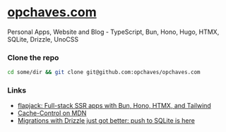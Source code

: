 # [opchaves.com](https://opchaves.com)

Personal Apps, Website and Blog - TypeScript, Bun, Hono, Hugo, HTMX, SQLite, Drizzle, UnoCSS

### Clone the repo

```sh
cd some/dir && git clone git@github.com:opchaves/opchaves.com
```

### Links

- [flapjack: Full-stack SSR apps with Bun, Hono, HTMX, and Tailwind](https://github.com/tireymorris/flapjack)
- [Cache-Control on MDN](https://developer.mozilla.org/en-US/docs/Web/HTTP/Headers/Cache-Control)
- [Migrations with Drizzle just got better: push to SQLite is here](https://andriisherman.medium.com/migrations-with-drizzle-just-got-better-push-to-sqlite-is-here-c6c045c5d0fb)
